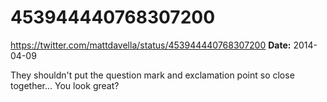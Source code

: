# 453944440768307200
https://twitter.com/mattdavella/status/453944440768307200
**Date:** 2014-04-09

They shouldn't put the question mark and exclamation point so close together... You look great?
